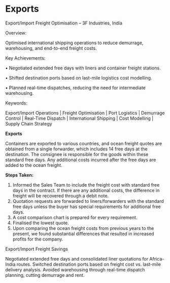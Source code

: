 # Exports

Export/Import Freight Optimisation – 3F Industries, India

Overview:

Optimised international shipping operations to reduce demurrage, warehousing, and end-to-end freight costs.

Key Achievements:

• Negotiated extended free days with liners and container freight stations.

• Shifted destination ports based on last-mile logistics cost modelling.

• Planned real-time dispatches, reducing the need for intermediate warehousing.

Keywords:

Export/Import Operations | Freight Optimisation | Port Logistics | Demurrage Control | Real-Time Dispatch | International Shipping | Cost Modelling | Supply Chain Strategy

**Exports**

Containers are exported to various countries, and ocean freight quotes are obtained from a single forwarder, which includes 14 free days at the destination. The consignee is responsible for the goods within these standard free days. Any additional costs incurred after the free days are added to the ocean freight.

**Steps Taken:**

1. Informed the Sales Team to include the freight cost with standard free days in the contract. If there are any additional costs, the difference in freight will be recovered through a debit note.
2. Quotation requests are forwarded to liners/forwarders with the standard free days unless the buyer has special requirements for additional free days.
3. A cost comparison chart is prepared for every requirement.
4. Finalised the lowest quote.
5. Upon comparing the ocean freight costs from previous years to the present, we found substantial differences that resulted in increased profits for the company.

Export/Import Freight Savings

Negotiated extended free days and consolidated liner quotations for Africa-India routes. 
Switched destination ports based on freight cost vs. last-mile delivery analysis. 
Avoided warehousing through real-time dispatch planning, cutting demurrage and rent. 

